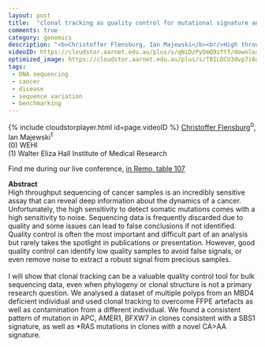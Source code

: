 ```yaml
---
layout: post
title:  "clonal tracking as quality control for mutational signature analysis"
comments: true
category: genomics
description: "<b>Christoffer Flensburg, Ian Majewski</b><br/>High throughput sequencing of cancer samples is an..."
videoID: https://cloudstor.aarnet.edu.au/plus/s/qNiDzPyDmQ9zftT/download
optimized_image: https://cloudstor.aarnet.edu.au/plus/s/T8ILDCU3dvp7i6d/download
tags:
 - DNA sequencing
 - cancer
 - disease
 - sequence variation
 - benchmarking
---
```

{% include cloudstorplayer.html id=page.videoID %}
<u>Christoffer Flensburg</u><sup>0</sup>, Ian Majewski<sup>1</sup><br/>
\(0\) WEHI<br/>
\(1\) Walter Eliza Hall Institute of Medical Research

Find me during our live conference, [in Remo, table 107](https://remo.co)

<b>Abstract</b><br/>
High throughput sequencing of cancer samples is an incredibly sensitive assay that can reveal deep information about the dynamics of a cancer. Unfortunately, the high sensitivity to detect somatic mutations comes with a high sensitivity to noise. Sequencing data is frequently discarded due to quality and some issues can lead to false conclusions if not identified. Quality control is often the most important and difficult part of an analysis but rarely takes the spotlight in publications or presentation. However, good quality control can identify low quality samples to avoid false signals, or even remove noise to extract a robust signal from precious samples.<br/><br/>I will show that clonal tracking can be a valuable quality control tool for bulk sequencing data, even when phylogeny or clonal structure is not a primary research question. We analysed a dataset of multiple polyps from an MBD4 deficient individual and used clonal tracking to overcome FFPE artefacts as well as contamination from a different individual. We found a consistent pattern of mutation in APC, AMER1, BFXW7 in clones consistent with a SBS1 signature, as well as \*RAS mutations in clones with a novel CA&gt;AA signature.<br/>
